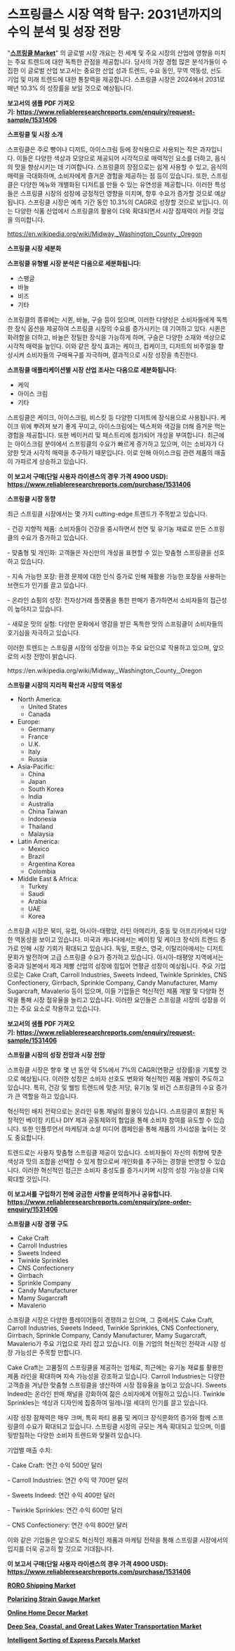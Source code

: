 <p><h1>스프링클스 시장 역학 탐구: 2031년까지의 수익 분석 및 성장 전망</h1></p><p>"<strong><a href="https://www.reliableresearchreports.com/sprinkles-r1531406?utm_campaign=105&utm_medium=7&utm_source=Github&utm_content=ia&utm_term=02112024&utm_id=sprinkles">스프링클 Market</a></strong>" 의 글로벌 시장 개요는 전 세계 및 주요 시장의 산업에 영향을 미치는 주요 트렌드에 대한 독특한 관점을 제공합니다. 당사의 가장 경험 많은 분석가들이 수집한 이 글로벌 산업 보고서는 중요한 산업 성과 트렌드, 수요 동인, 무역 역동성, 선도 기업 및 미래 트렌드에 대한 통찰력을 제공합니다. 스프링클 시장은 2024에서 2031로 매년 10.3% 의 성장률을 보일 것으로 예상됩니다.</p>
<p><strong>보고서의 샘플 PDF 가져오기:&nbsp;<a href="https://www.reliableresearchreports.com/enquiry/request-sample/1531406?utm_campaign=105&utm_medium=7&utm_source=Github&utm_content=ia&utm_term=02112024&utm_id=sprinkles">https://www.reliableresearchreports.com/enquiry/request-sample/1531406</a></strong></p>
<p><strong>스프링클 및 시장 소개</strong></p>
<p><p>스프링클은 주로 빵이나 디저트, 아이스크림 등에 장식용으로 사용되는 작은 과자입니다. 이들은 다양한 색상과 모양으로 제공되어 시각적으로 매력적인 요소를 더하고, 음식의 맛을 향상시키는 데 기여합니다. 스프링클의 장점으로는 쉽게 사용할 수 있고, 음식의 매력을 극대화하며, 소비자에게 즐거운 경험을 제공하는 점 등이 있습니다. 또한, 스프링클은 다양한 메뉴와 개별화된 디저트를 만들 수 있는 유연성을 제공합니다. 이러한 특성들은 스프링클 시장의 성장에 긍정적인 영향을 미치며, 향후 수요가 증가할 것으로 예상됩니다. 스프링클 시장은 예측 기간 동안 10.3%의 CAGR로 성장할 것으로 보입니다. 이는 다양한 식품 산업에서 스프링클의 활용이 더욱 확대되면서 시장 잠재력이 커질 것임을 의미합니다.</p></p>
<p><a href="https://en.wikipedia.org/wiki/Midway,_Washington_County,_Oregon?utm_campaign=105&utm_medium=7&utm_source=Github&utm_content=ia&utm_term=02112024&utm_id=sprinkles">https://en.wikipedia.org/wiki/Midway,_Washington_County,_Oregon</a></p>
<p><strong>스프링클 시장 세분화</strong></p>
<p><strong>스프링클 유형별 시장 분석은 다음으로 세분화됩니다:</strong></p>
<p><ul><li>스팽글</li><li>바늘</li><li>비즈</li><li>기타</li></ul></p>
<p><p>스프링클의 종류에는 시퀸, 바늘, 구슬 등이 있으며, 이러한 다양성은 소비자들에게 독특한 장식 옵션을 제공하여 스프링클 시장의 수요를 증가시키는 데 기여하고 있다. 시퀸은 화려함을 더하고, 바늘은 정밀한 장식을 가능하게 하며, 구슬은 다양한 소재와 색상으로 시각적 매력을 높인다. 이와 같은 장식 효과는 케이크, 컵케이크, 디저트의 비주얼을 향상시켜 소비자들의 구매욕구를 자극하며, 결과적으로 시장 성장을 촉진한다.</p></p>
<p><strong>스프링클 애플리케이션별 시장 산업 조사는 다음으로 세분화됩니다:</strong></p>
<p><ul><li>케익</li><li>아이스 크림</li><li>기타</li></ul></p>
<p><p>스프링클은 케이크, 아이스크림, 비스킷 등 다양한 디저트에 장식용으로 사용됩니다. 케이크 위에 뿌려져 보기 좋게 꾸미고, 아이스크림에는 텍스처와 색감을 더해 즐거운 먹는 경험을 제공합니다. 또한 베이커리 및 패스트리에 첨가되어 개성을 부여합니다. 최근에는 아이스크림 분야에서 스프링클의 수요가 빠르게 증가하고 있으며, 이는 소비자가 다양한 맛과 시각적 매력을 추구하기 때문입니다. 이로 인해 아이스크림 관련 제품의 매출이 가파르게 상승하고 있습니다.</p></p>
<p><strong>이 보고서 구매(단일 사용자 라이센스의 경우 가격 4900 USD): <a href="https://www.reliableresearchreports.com/purchase/1531406?utm_campaign=105&utm_medium=7&utm_source=Github&utm_content=ia&utm_term=02112024&utm_id=sprinkles">https://www.reliableresearchreports.com/purchase/1531406</a></strong></p>
<p><strong>스프링클 시장 동향</strong></p>
<p><p>최근 스프링클 시장에서는 몇 가지 cutting-edge 트렌드가 주목받고 있습니다. </p><p>- 건강 지향적 제품: 소비자들이 건강을 중시하면서 천연 및 유기농 재료로 만든 스프링클의 수요가 증가하고 있습니다. </p><p>- 맞춤형 및 개인화: 고객들은 자신만의 개성을 표현할 수 있는 맞춤형 스프링클을 선호하고 있습니다. </p><p>- 지속 가능한 포장: 환경 문제에 대한 인식 증가로 인해 재활용 가능한 포장을 사용하는 브랜드가 인기를 끌고 있습니다. </p><p>- 온라인 쇼핑의 성장: 전자상거래 플랫폼을 통한 판매가 증가하면서 소비자들의 접근성이 높아지고 있습니다. </p><p>- 새로운 맛의 실험: 다양한 문화에서 영감을 받은 독특한 맛의 스프링클이 소비자들의 호기심을 자극하고 있습니다. </p><p>이러한 트렌드는 스프링클 시장의 성장을 이끄는 주요 요인으로 작용하고 있으며, 앞으로의 시장 전망이 밝습니다.</p></p>
<p>https://en.wikipedia.org/wiki/Midway,_Washington_County,_Oregon</p>
<p><strong>스프링클 시장의 지리적 확산과 시장의 역동성</strong></p>
<p><ul>
    <li>
        North America:
        <ul>
            <li>United States</li>
            <li>Canada</li>
        </ul>
    </li>
    <li>
        Europe:
        <ul>
            <li>Germany</li>
            <li>France</li>
            <li>U.K.</li>
            <li>Italy</li>
            <li>Russia</li>
        </ul>
    </li>
    <li>
        Asia-Pacific:
        <ul>
            <li>China</li>
            <li>Japan</li>
            <li>South Korea</li>
            <li>India</li>
            <li>Australia</li>
            <li>China Taiwan</li>
            <li>Indonesia</li>
            <li>Thailand</li>
            <li>Malaysia</li>
        </ul>
    </li>
    <li>
        Latin America:
        <ul>
            <li>Mexico</li>
            <li>Brazil</li>
            <li>Argentina Korea</li>
            <li>Colombia</li>
        </ul>
    </li>
    <li>
        Middle East & Africa:
        <ul>
            <li>Turkey</li>
            <li>Saudi</li>
            <li>Arabia</li>
            <li>UAE</li>
            <li>Korea</li>
        </ul>
    </li>
    </ul></p>
<p><p>스프링클 시장은 북미, 유럽, 아시아-태평양, 라틴 아메리카, 중동 및 아프리카에서 다양한 역동성을 보이고 있습니다. 미국과 캐나다에서는 베이킹 및 케이크 장식의 트렌드 증가로 인해 시장 기회가 확대되고 있습니다. 독일, 프랑스, 영국, 이탈리아에서는 디저트 문화가 발전하며 고급 스프링클 수요가 증가하고 있습니다. 아시아-태평양 지역에서는 중국과 일본에서 제과 제빵 산업의 성장에 힘입어 연평균 성장이 예상됩니다. 주요 기업으로는 Cake Craft, Carroll Industries, Sweets Indeed, Twinkle Sprinkles, CNS Confectionery, Girrbach, Sprinkle Company, Candy Manufacturer, Mamy Sugarcraft, Mavalerio 등이 있으며, 이들 기업들은 혁신적인 제품 개발 및 다양화 전략을 통해 시장 점유율을 늘리고 있습니다. 이러한 요인들은 스프링클 시장의 성장을 이끄는 주요 요소로 작용하고 있습니다.</p></p>
<p><strong>보고서의 샘플 PDF 가져오기:&nbsp;<a href="https://www.reliableresearchreports.com/enquiry/request-sample/1531406?utm_campaign=105&utm_medium=7&utm_source=Github&utm_content=ia&utm_term=02112024&utm_id=sprinkles">https://www.reliableresearchreports.com/enquiry/request-sample/1531406</a></strong></p>
<p><strong>스프링클 시장의 성장 전망과 시장 전망</strong></p>
<p><p>스프링클 시장은 향후 몇 년 동안 약 5%에서 7%의 CAGR(연평균 성장률)을 기록할 것으로 예상됩니다. 이러한 성장은 소비자 선호도 변화와 혁신적인 제품 개발이 주도하고 있습니다. 특히, 건강 및 웰빙 트렌드에 맞춘 저당, 유기농 및 비건 스프링클의 수요 증가가 큰 역할을 하고 있습니다.</p><p>혁신적인 배치 전략으로는 온라인 유통 채널의 활용이 있습니다. 스프링클이 포함된 독창적인 베이킹 키트나 DIY 제과 공동체와의 협업을 통해 소비자 참여를 유도할 수 있습니다. 또한 인플루언서 마케팅과 소셜 미디어 캠페인을 통해 제품의 가시성을 높이는 것도 중요합니다. </p><p>트렌드로는 사용자 맞춤형 스프링클 제공이 있습니다. 소비자들이 자신의 취향에 맞춘 색상과 맛의 조합을 선택할 수 있게 함으로써 개인화를 추구하는 경향을 반영할 수 있습니다. 이러한 혁신적인 접근은 소비자 충성도를 증가시키며 시장의 성장 가능성을 더욱 확대할 것입니다.</p></p>
<p><strong>이 보고서를 구입하기 전에 궁금한 사항을 문의하거나 공유합니다. <a href="https://www.reliableresearchreports.com/enquiry/pre-order-enquiry/1531406?utm_campaign=105&utm_medium=7&utm_source=Github&utm_content=ia&utm_term=02112024&utm_id=sprinkles">https://www.reliableresearchreports.com/enquiry/pre-order-enquiry/1531406</a></strong></p>
<p><strong>스프링클 시장 경쟁 구도</strong></p>
<p><ul><li>Cake Craft</li><li>Carroll Industries</li><li>Sweets Indeed</li><li>Twinkle Sprinkles</li><li>CNS Confectionery</li><li>Girrbach</li><li>Sprinkle Company</li><li>Candy Manufacturer</li><li>Mamy Sugarcraft</li><li>Mavalerio</li></ul></p>
<p><p>스프링클 시장은 다양한 플레이어들이 경쟁하고 있으며, 그 중에서도 Cake Craft, Carroll Industries, Sweets Indeed, Twinkle Sprinkles, CNS Confectionery, Girrbach, Sprinkle Company, Candy Manufacturer, Mamy Sugarcraft, Mavalerio가 주요 기업으로 자리 잡고 있습니다. 이들 기업의 혁신적인 전략과 시장 성장 가능성은 주목할 만합니다.</p><p>Cake Craft는 고품질의 스프링클을 제공하는 업체로, 최근에는 유기농 재료를 활용한 제품 라인을 확대하며 지속 가능성을 강조하고 있습니다. Carroll Industries는 다양한 고객층을 겨냥한 맞춤형 스프링클을 생산하여 시장 점유율을 높이고 있습니다. Sweets Indeed는 온라인 판매 채널을 강화하여 젊은 소비자에게 어필하고 있습니다. Twinkle Sprinkles는 색상과 디자인에 집중하여 밀레니얼 세대의 인기를 끌고 있습니다.</p><p>시장 성장 잠재력은 매우 크며, 특히 파티 용품 및 케이크 장식문화의 증가와 함께 스프링클의 수요가 확대되고 있습니다. 스프링클 시장의 규모는 계속 확대되고 있으며, 이를 뒷받침하는 다양한 소비자 트렌드와 맞물려 있습니다.</p><p>기업별 매출 수치:</p><p>- Cake Craft: 연간 수익 500만 달러</p><p>- Carroll Industries: 연간 수익 약 700만 달러</p><p>- Sweets Indeed: 연간 수익 400만 달러</p><p>- Twinkle Sprinkles: 연간 수익 600만 달러</p><p>- CNS Confectionery: 연간 수익 800만 달러</p><p>이와 같은 기업들은 앞으로도 혁신적인 제품과 마케팅 전략을 통해 스프링클 시장에서의 입지를 더욱 공고히 할 것으로 기대됩니다.</p></p>
<p><strong>이 보고서 구매(단일 사용자 라이센스의 경우 가격 4900 USD): <a href="https://www.reliableresearchreports.com/purchase/1531406?utm_campaign=105&utm_medium=7&utm_source=Github&utm_content=ia&utm_term=02112024&utm_id=sprinkles">https://www.reliableresearchreports.com/purchase/1531406</a></strong></p>
<p><strong><p><a href="https://github.com/NasrinKhan99/Market-Research-Report-List-1/blob/main/roro-shipping-market.md?utm_campaign=105&utm_medium=7&utm_source=Github&utm_content=ia&utm_term=02112024&utm_id=sprinkles">RORO Shipping Market</a></p><p><a href="https://issuu.com/reportprime-2/docs/polarizing-strain-gauge-market-size_795946e6b77ef2?utm_campaign=105&utm_medium=7&utm_source=Github&utm_content=ia&utm_term=02112024&utm_id=sprinkles">Polarizing Strain Gauge Market</a></p><p><a href="https://www.linkedin.com/pulse/pioneering-growth-analyzing-global-online-home-decor-wdq4c?utm_campaign=105&utm_medium=7&utm_source=Github&utm_content=ia&utm_term=02112024&utm_id=sprinkles">Online Home Decor Market</a></p><p><a href="https://github.com/JamesCox407/Market-Research-Report-List-1/blob/main/deep-sea-coastal-and-great-lakes-water-transportation-market.md?utm_campaign=105&utm_medium=7&utm_source=Github&utm_content=ia&utm_term=02112024&utm_id=sprinkles">Deep Sea, Coastal, and Great Lakes Water Transportation Market</a></p><p><a href="https://issuu.com/reportprime-2/docs/intelligent-sorting-of-express-parc_ad69d29f60b05a?utm_campaign=105&utm_medium=7&utm_source=Github&utm_content=ia&utm_term=02112024&utm_id=sprinkles">Intelligent Sorting of Express Parcels Market</a></p></strong></p>
<p></p>